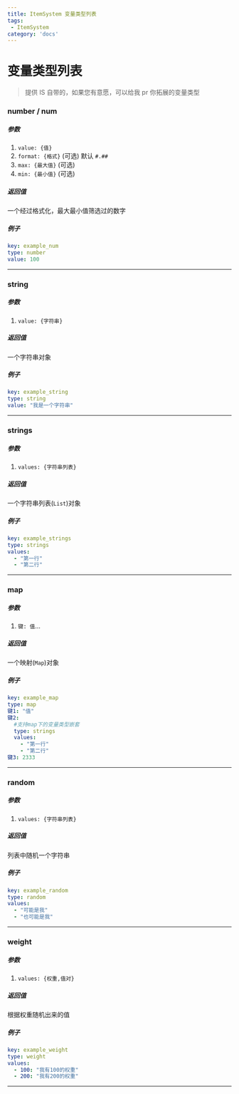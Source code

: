 ```yaml
---
title: ItemSystem 变量类型列表
tags:
 - ItemSystem
category: 'docs'
---
```


# 变量类型列表


> 提供 IS 自带的，如果您有意愿，可以给我 pr 你拓展的变量类型

### number / num

##### 参数

1. `value: {值}`
2. `format: {格式}` (可选) 默认 `#.##`
3. `max: {最大值}` (可选)
4. `min: {最小值}` (可选)

##### 返回值

一个经过格式化，最大最小值筛选过的数字

##### 例子

```yaml
key: example_num
type: number
value: 100
```

---

### string

##### 参数

1. `value: {字符串}`

##### 返回值

一个字符串对象

##### 例子

```yaml
key: example_string
type: string
value: "我是一个字符串"
```

---

### strings

##### 参数

1. `values: {字符串列表}`

##### 返回值

一个字符串列表(`List`)对象

##### 例子

```yaml
key: example_strings
type: strings
values:
  - "第一行"
  - "第二行"
```

---

### map

##### 参数

1. `键: 值`...

##### 返回值

一个映射(`Map`)对象

##### 例子

```yaml
key: example_map
type: map
键1: "值"
键2:
  #支持map下的变量类型嵌套
  type: strings
  values:
    - "第一行"
    - "第二行"
键3: 2333
```

---

### random

##### 参数

1. `values: {字符串列表}`

##### 返回值

列表中随机一个字符串

##### 例子

```yaml
key: example_random
type: random
values:
  - "可能是我"
  - "也可能是我"
```

---

### weight

##### 参数

1. `values: {权重,值对}`

##### 返回值

根据权重随机出来的值

##### 例子

```yaml
key: example_weight
type: weight
values:
  - 100: "我有100的权重"
  - 200: "我有200的权重"
```

---
